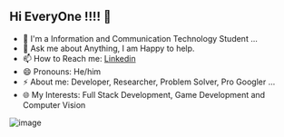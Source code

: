  ## Hi EveryOne !!!! 👋

- 🔭 I'm a Information and Communication Technology Student ... 
- 💬 Ask me about Anything, I am Happy to help.
- 📫 How to Reach me: [Linkedin](https://www.linkedin.com/in/jimit-karangia-7090062bb/)
- 😄 Pronouns: He/him
- ⚡ About me: Developer, Researcher, Problem Solver, Pro Googler ...
- 🌐 My Interests: Full Stack Development, Game Development and Computer Vision
<!---
jimitk21/jimitk21 is a ✨ special ✨ repository because its `README.md` (this file) appears on your GitHub profile.
You can click the Preview link to take a look at your changes.
--->

![image](https://github.com/user-attachments/assets/2e811cd0-8080-4619-a1fa-69963fcf9cac)


